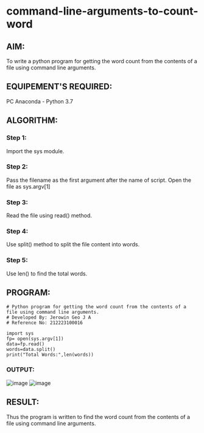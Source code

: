 # command-line-arguments-to-count-word
## AIM:
To write a python program for getting the word count from the contents of a file using command line arguments.
## EQUIPEMENT'S REQUIRED: 
PC
Anaconda - Python 3.7
## ALGORITHM: 
### Step 1:
Import the sys module.

### Step 2:
Pass the filename as the first argument after the name of script. Open the file as sys.argv[1]

### Step 3:
Read the file using read() method.

### Step 4:
Use split() method to split the file content into words.

### Step 5:
Use len() to find the total words.


## PROGRAM:
```
# Python program for getting the word count from the contents of a file using command line arguments.
# Developed By: Jerowin Geo J A
# Reference No: 212223100016

import sys
fp= open(sys.argv[1])
data=fp.read()
words=data.split()
print("Total Words:",len(words))

```
### OUTPUT:
![image](https://github.com/JerowinGeo/command-line-arguments-to-count-word/assets/147139744/66283868-c41d-4e57-baf4-5cd843a4d90b)
![image](https://github.com/JerowinGeo/command-line-arguments-to-count-word/assets/147139744/ca44fa44-3cf8-4aa0-aae1-01d492538881)



## RESULT:
Thus the program is written to find the word count from the contents of a file using command line arguments.
